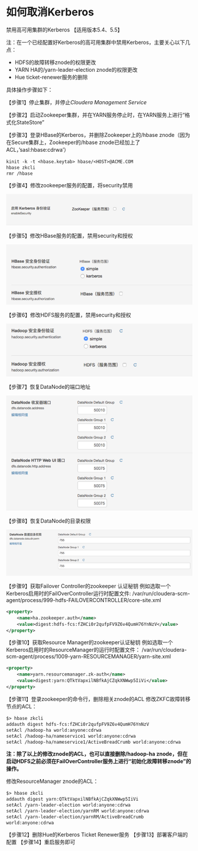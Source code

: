 # 如何取消Kerberos


禁用高可用集群的Kerberos
【适用版本5.4、5.5】

注：在一个已经配置好Kerberos的高可用集群中禁用Kerberos，主要关心以下几点：

* HDFS的故障转移znode的权限更改
* YARN HA的/yarn-leader-election znode的权限更改
* Hue ticket-renewer服务的删除


具体操作步骤如下：

【步骤1】停止集群，并停止*Cloudera Management Service*

【步骤2】启动Zookeeper集群，并在YARN服务停止时，在YARN服务上进行“格式化StateStore”

【步骤3】登录HBase的Kerberos，并删除Zookeeper上的/hbase znode（因为在Secure集群上，Zookeeper的/hbase znode已经加上了ACL，’sasl:hbase:cdrwa’）
```shell
kinit -k -t <hbase.keytab> hbase/<HOST>@ACME.COM
hbase zkcli
rmr /hbase
```
【步骤4】修改zookeeper服务的配置，将security禁用

![](image/disable_kerberos/1.png)

【步骤5】修改HBase服务的配置，禁用security和授权

![](image/disable_kerberos/2.png)

【步骤6】修改HDFS服务的配置，禁用security和授权

![](image/disable_kerberos/3.png)

【步骤7】恢复DataNode的端口地址

![](image/disable_kerberos/4.png)

【步骤8】恢复DataNode的目录权限

![](image/disable_kerberos/5.png)

【步骤9】获取Failover Controller的zookeeper 认证秘钥
例如选取一个Kerberos启用时的FailOverController运行时配置文件:
/var/run/cloudera-scm-agent/process/999-hdfs-FAILOVERCONTROLLER/core-site.xml
```xml
<property>
    <name>ha.zookeeper.auth</name>
    <value>digest:hdfs-fcs:fZHCi0r2qufpFV9Z6v4QumH76YnNzV</value>
</property>
```

【步骤10】获取Resource Manager的zookeeper认证秘钥
例如选取一个Kerberos启用时的ResourceManager的运行时配置文件：
/var/run/cloudera-scm-agent/process/1009-yarn-RESOURCEMANAGER/yarn-site.xml
```xml
<property>
    <name>yarn.resourcemanager.zk-auth</name>
    <value>digest:yarn:QTktVapxilNBfkAjCZqkXNWwp5IiVi</value>
</property>
```

【步骤11】登录zookeeper的命令行，删除相关znode的ACL
修改ZKFC故障转移节点的ACL：
```
$> hbase zkcli
addauth digest hdfs-fcs:fZHCi0r2qufpFV9Z6v4QumH76YnNzV
setAcl /hadoop-ha world:anyone:cdrwa
setAcl /hadoop-ha/nameservice1 world:anyone:cdrwa
setAcl /hadoop-ha/nameservice1/ActiveBreadCrumb world:anyone:cdrwa
```
**注：除了以上的修改znode的ACL，也可以直接删除/hadoop-ha znode，但在启动HDFS之前必须在FailOverController服务上进行“初始化故障转移znode”的操作。**

修改ResourceManager znode的ACL：
```
$> hbase zkcli
addauth digest yarn:QTktVapxilNBfkAjCZqkXNWwp5IiVi
setAcl /yarn-leader-election world:anyone:cdrwa
setAcl /yarn-leader-election/yarnRM world:anyone:cdrwa
setAcl /yarn-leader-election/yarnRM/ActiveBreadCrumb world:anyone:cdrwa
```
【步骤12】删除Hue的Kerberos Ticket Renewer服务
【步骤13】部署客户端的配置
【步骤14】重启服务即可
